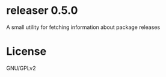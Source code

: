 releaser 0.5.0
==============

A small utility for fetching information about package releases

License
=======

GNU/GPLv2
